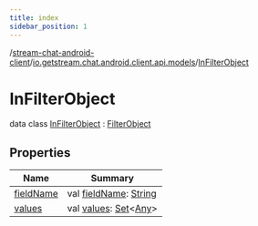 ```yaml
---
title: index
sidebar_position: 1
---
```

/[stream-chat-android-client](../../index.md)/[io.getstream.chat.android.client.api.models](../index.md)/[InFilterObject](index.md)  
  
  
  
# InFilterObject  
data class [InFilterObject](index.md) : [FilterObject](../FilterObject/index.md)  
  
## Properties  
  
|  Name |  Summary | 
|---|---|
| <a name="io.getstream.chat.android.client.api.models/InFilterObject/fieldName/#/PointingToDeclaration/"></a>[fieldName](fieldName.md)| <a name="io.getstream.chat.android.client.api.models/InFilterObject/fieldName/#/PointingToDeclaration/"></a>val [fieldName](fieldName.md): [String](https://kotlinlang.org/api/latest/jvm/stdlib/kotlin/-string/index.html)|
| <a name="io.getstream.chat.android.client.api.models/InFilterObject/values/#/PointingToDeclaration/"></a>[values](values.md)| <a name="io.getstream.chat.android.client.api.models/InFilterObject/values/#/PointingToDeclaration/"></a>val [values](values.md): [Set](https://kotlinlang.org/api/latest/jvm/stdlib/kotlin.collections/-set/index.html)&lt;[Any](https://kotlinlang.org/api/latest/jvm/stdlib/kotlin/-any/index.html)&gt;|

